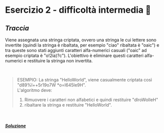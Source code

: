 # Esercizio 2 - difficoltà intermedia 📒

## ***Traccia***
Viene assegnata una stringa criptata, ovvero una stringa le cui lettere sono invertite (quindi la stringa è ribaltata, per esempio "ciao" ribaltata è "oaic") e tra queste sono stati aggiunti caratteri alfa-numerici casuali ("oaic" ad esempio criptata è "o!2ia)?c").
L'obiettivo è eliminare questi caratteri alfa-numerici e restituire la stringa non invertita.

<br>

>ESEMPIO:
>La stringa "HelloWorld", viene casualmente criptata così "d89%l++5r19o7W *o=l645le9H". <br> 
L'algoritmo deve:
>1. Rimuovere i caratteri non alfabetici e quindi restituire "dlroWolleH"
>2. ribaltare la stringa e restituire "HelloWorld".

<br>

##### ***[Soluzione](./2-soluzione/ "soluzione-esercizio")***